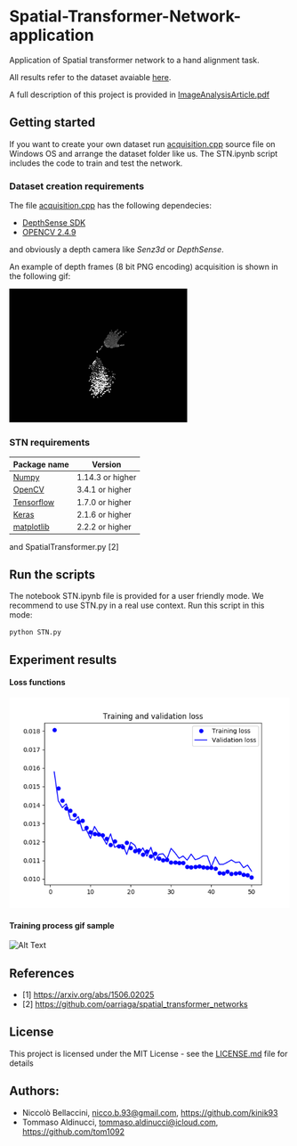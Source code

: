 # Spatial-Transformer-Network-application
Application of Spatial transformer network to a hand alignment task.

All results refer to the dataset avaiable <a href="https://drive.google.com/open?id=1Kc66EO2p9rw08ZKu6PknQlPZKJsHiCfo">here</a>.

A full description of this project is provided in <a href="https://github.com/kinik93/Spatial-Transformer-Network-application/blob/master/ImageAnalysisArticle.pdf">ImageAnalysisArticle.pdf</a>

## Getting started
If you want to create your own dataset run [acquisition.cpp](https://github.com/kinik93/Spatial-Transformer-Network-application/blob/master/acquisition.cpp) source file on Windows OS and arrange the dataset folder like us. 
The STN.ipynb script includes the code to train and test the network.

### Dataset creation requirements
The file [acquisition.cpp](https://github.com/kinik93/Spatial-Transformer-Network-application/blob/master/acquisition.cpp) has the following dependecies:
* [DepthSense SDK](https://www.sony-depthsensing.com/Support/DownloadLegacyDriver)
* [OPENCV 2.4.9](https://opencv.org/releases.html)

and obviously a depth camera like *Senz3d* or *DepthSense*.

An example of depth frames (8 bit PNG encoding) acquisition is shown in the following gif:

![Alt Text](https://github.com/kinik93/Spatial-Transformer-Network-application/blob/master/makingOfDataset.gif)

### STN requirements

Package name | Version
------------ | -------------
[Numpy](http://www.numpy.org/) | 1.14.3 or higher
[OpenCV](http://opencv-python-tutroals.readthedocs.io/en/latest/) | 3.4.1 or higher
[Tensorflow](https://www.tensorflow.org/) | 1.7.0 or higher
[Keras](https://keras.io/) | 2.1.6 or higher
[matplotlib](https://matplotlib.org/) | 2.2.2 or higher

and SpatialTransformer.py [2]

## Run the scripts
The notebook STN.ipynb file is provided for a user friendly mode. We recommend to use STN.py in a real use context. Run this script in this mode:
```
python STN.py
```

## Experiment results

#### Loss functions
<img src="https://github.com/kinik93/Spatial-Transformer-Network-application/blob/master/lossTrend.png" alt="Loss function">

#### Training process gif sample

![Alt Text](https://github.com/kinik93/Spatial-Transformer-Network-application/blob/master/depth.gif)


## References
 * [1] https://arxiv.org/abs/1506.02025
 * [2] https://github.com/oarriaga/spatial_transformer_networks

## License

This project is licensed under the MIT License - see the [LICENSE.md](LICENSE.md) file for details

## Authors:
* Niccolò Bellaccini, nicco.b.93@gmail.com, https://github.com/kinik93
* Tommaso Aldinucci, tommaso.aldinucci@icloud.com, https://github.com/tom1092


